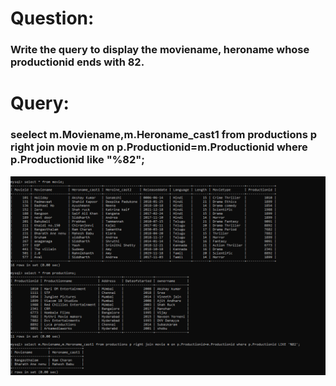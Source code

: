 # Question:
### Write the query to display the moviename, heroname whose productionid ends with 82.
# Query:
### seelect m.Moviename,m.Heroname_cast1 from productions p right join movie m on p.Productionid=m.Productionid where p.Productionid like "%82";</br>
![Alt Text](https://github.com/P99003664/MySQL/blob/main/Day1/AQImages/aq5.png)<br />
